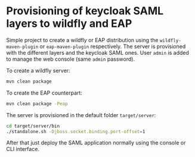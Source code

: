 # Provisioning of keycloak SAML layers to wildfly and EAP

Simple project to create a wildfly or EAP distribution using the `wildfly-maven-plugin` or `eap-maven-plugin` respectively. The server is provisioned with the different layers and the keycloak SAML ones. User `admin` is added to manage the web console (same `admin` password).

To create a wildfly server:

```bash
mvn clean package
```

To create the EAP counterpart:

```bash
mvn clean package -Peap
```

The server is provisioned in the default folder `target/server`:

```bash
cd target/server/bin
./standalone.sh -Djboss.socket.binding.port-offset=1
```

After that just deploy the SAML application normally using the console or CLI interface.
